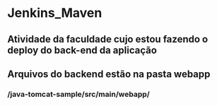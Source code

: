 # Jenkins_Maven
## Atividade da faculdade cujo estou fazendo o deploy do back-end da aplicação
## Arquivos do backend estão na pasta webapp
### /java-tomcat-sample/src/main/webapp/
